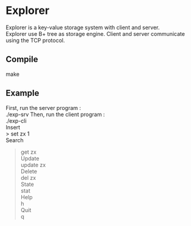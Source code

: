 # Explorer
Explorer is a key-value storage system with client and server.   
Explorer use B+ tree as storage engine. Client and server communicate using the TCP protocol.
## Compile
make

## Example  
First, run the server program :  
./exp-srv
Then, run the client program :   
./exp-cli   
Insert   
&gt; set zx 1  
Search  
> get zx  
Update  
> update zx  
Delete  
> del zx  
State  
> stat  
Help  
> h  
Quit  
> q
